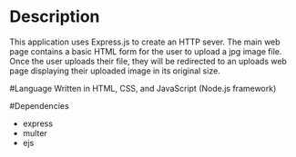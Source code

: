 # Description
This application uses Express.js to create an HTTP sever. The main web page contains a basic HTML form for the user to upload a jpg image file. Once the user uploads their file, they will be redirected to an uploads web page displaying their uploaded image in its original size.

#Language
Written in HTML, CSS, and JavaScript (Node.js framework)

#Dependencies
- express
- multer
- ejs
